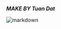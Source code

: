  ***MAKE BY Tuan Dat***









![markdown](https://i.pinimg.com/originals/61/24/b5/6124b5fd622acb0f85006d31015293bb.jpg)


